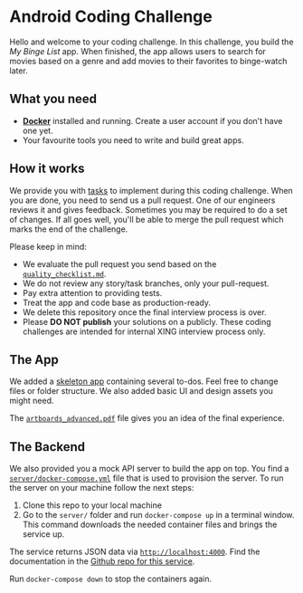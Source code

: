 # Android Coding Challenge

Hello and welcome to your coding challenge. In this challenge, you build the _My Binge List_ app. When finished, the app allows users to search for movies based on a genre and add movies to their favorites to binge-watch later.

## What you need

* [**Docker**](https://docs.docker.com/install/) installed and running. Create a user account if you don't have one yet.
* Your favourite tools you need to write and build great apps.

## How it works

We provide you with [tasks](tasks.md) to implement during this coding challenge. When you are done, you need to send us a pull request. One of our engineers reviews it and gives feedback.  Sometimes you may be required to do a set of changes. If all goes well, you'll be able to merge the pull request which marks the end of the challenge.

Please keep in mind:

* We evaluate the pull request you send based on the [`quality_checklist.md`](quality_checklist.md).
* We do not review any story/task branches, only your pull-request.
* Pay extra attention to providing tests.
* Treat the app and code base as production-ready.
* We delete this repository once the final interview process is over.
* Please **DO NOT publish** your solutions on a publicly. These coding challenges are intended for internal XING interview process only.

## The App

We added a [skeleton app](client/MyBingeList) containing several to-dos. Feel free to change files or folder structure. We also added basic UI and design assets you might need.

The [`artboards_advanced.pdf`](design/artboards_advanced.pdf) file gives you an idea of the final experience.

## The Backend

We also provided you a mock API server to build the app on top. You find a [`server/docker-compose.yml`](server/docker-compose.yml) file that is used to provision the server. To run the server on your machine follow the next steps:

1. Clone this repo to your local machine
2. Go to the `server/` folder and run `docker-compose up` in a terminal window. This command downloads the needed container files and brings the service up.

The service returns JSON data via [`http://localhost:4000`](http://localhost:4000). Find the documentation in the [Github repo for this service](https://github.com/keremk/movie-service).

Run `docker-compose down` to stop the containers again.
